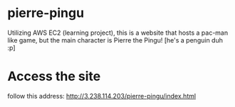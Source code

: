 # pierre-pingu
Utilizing AWS EC2 (learning project), this is a website that hosts a pac-man like game, but the main character is Pierre the Pingu! [he's a penguin duh :p]

# Access the site
follow this address: http://3.238.114.203/pierre-pingu/index.html
